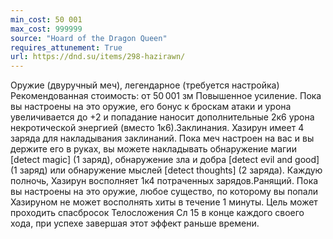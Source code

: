 ```yaml
---
min_cost: 50 001
max_cost: 999999
source: "Hoard of the Dragon Queen"
requires_attunement: True
url: https://dnd.su/items/298-hazirawn/
---
```


Оружие (двуручный меч), легендарное (требуется настройка)
Рекомендованная стоимость: от 50 001 зм
Повышенное усиление. Пока вы настроены на это оружие, его бонус к броскам атаки и урона увеличивается до +2 и попадание наносит дополнительные 2к6 урона некротической энергией (вместо 1к6).Заклинания. Хазирун имеет 4 заряда для накладывания заклинаний. Пока меч настроен на вас и вы держите его в руках, вы можете накладывать обнаружение магии [detect magic] (1 заряд), обнаружение зла и добра [detect evil and good] (1 заряд) или обнаружение мыслей [detect thoughts] (2 заряда). Каждую полночь, Хазирун восполняет 1к4 потраченных зарядов.Ранящий. Пока вы настроены на это оружие, любое существо, по которому вы попали Хазируном не может восполнять хиты в течение 1 минуты. Цель может проходить спасбросок Телосложения Сл 15 в конце каждого своего хода, при успехе завершая этот эффект раньше времени.
